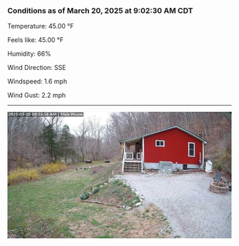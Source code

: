 ### Conditions as of March 20, 2025 at 9:02:30 AM CDT 

Temperature: 45.00 &deg;F

Feels like: 45.00 &deg;F

Humidity: 66%

Wind Direction: SSE

Windspeed: 1.6 mph

Wind Gust: 2.2 mph

---

<img src="./images/latest.jpeg"/>

